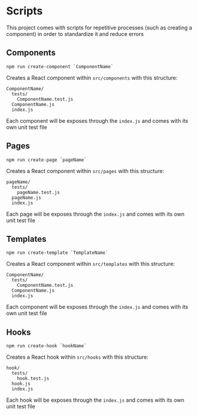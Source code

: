 # Scripts

This project comes with scripts for repetitive processes (such as creating a
component) in order to standardize it and reduce errors

## Components

```
npm run create-component `ComponentName`
```

Creates a React component within `src/components` with this structure:

```
ComponentName/
  tests/
    ComponentName.test.js
  ComponentName.js
  index.js
```

Each component will be exposes through the `index.js` and comes with its own
unit test file

## Pages

```
npm run create-page `pageName`
```

Creates a React component within `src/pages` with this structure:

```
pageName/
  tests/
    pageName.test.js
  pageName.js
  index.js
```

Each page will be exposes through the `index.js` and comes with its own unit
test file

## Templates

```
npm run create-template `TemplateName`
```

Creates a React component within `src/templates` with this structure:

```
ComponentName/
  tests/
    ComponentName.test.js
  ComponentName.js
  index.js
```

Each component will be exposes through the `index.js` and comes with its own
unit test file

## Hooks

```
npm run create-hook `hookName`
```

Creates a React hook within `src/hooks` with this structure:

```
hook/
  tests/
    hook.test.js
  hook.js
  index.js
```

Each hook will be exposes through the `index.js` and comes with its own unit
test file
